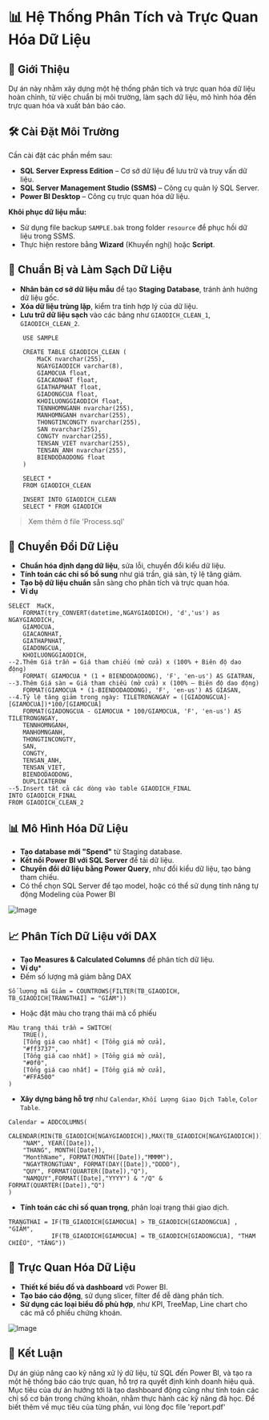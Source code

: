 # 📊 Hệ Thống Phân Tích và Trực Quan Hóa Dữ Liệu

## 🚀 Giới Thiệu

Dự án này nhằm xây dựng một hệ thống phân tích và trực quan hóa dữ liệu hoàn chỉnh, từ việc chuẩn bị môi trường, làm sạch dữ liệu, mô hình hóa đến trực quan hóa và xuất bản báo cáo.

## 🛠️ Cài Đặt Môi Trường

Cần cài đặt các phần mềm sau:
- **SQL Server Express Edition** – Cơ sở dữ liệu để lưu trữ và truy vấn dữ liệu.
- **SQL Server Management Studio (SSMS)** – Công cụ quản lý SQL Server.
- **Power BI Desktop** – Công cụ trực quan hóa dữ liệu.

**Khôi phục dữ liệu mẫu:**
- Sử dụng file backup `SAMPLE.bak` trong folder `resource` để phục hồi dữ liệu trong SSMS.
- Thực hiện restore bằng **Wizard** (Khuyến nghị) hoặc **Script**.

## 🧹 Chuẩn Bị và Làm Sạch Dữ Liệu

- **Nhân bản cơ sở dữ liệu mẫu** để tạo **Staging Database**, tránh ảnh hưởng dữ liệu gốc.
- **Xóa dữ liệu trùng lặp**, kiểm tra tính hợp lý của dữ liệu.
- **Lưu trữ dữ liệu sạch** vào các bảng như `GIAODICH_CLEAN_1`, `GIAODICH_CLEAN_2`.
```
	USE SAMPLE
	
	CREATE TABLE GIAODICH_CLEAN (
		MaCK nvarchar(255),
		NGAYGIAODICH varchar(8),
		GIAMOCUA float,
		GIACAONHAT float,
		GIATHAPNHAT float,
		GIADONGCUA float,
		KHOILUONGGIAODICH float,
		TENNHOMNGANH nvarchar(255),
		MANHOMNGANH nvarchar(255),
		THONGTINCONGTY nvarchar(255),
		SAN nvarchar(255),
		CONGTY nvarchar(255),
		TENSAN_VIET nvarchar(255),
		TENSAN_ANH nvarchar(255),
		BIENDODAODONG float
	)
	
	SELECT *
	FROM GIAODICH_CLEAN
	
	INSERT INTO GIAODICH_CLEAN
	SELECT * FROM GIAODICH
```
> Xem thêm ở file 'Process.sql'

## 🔄 Chuyển Đổi Dữ Liệu

- **Chuẩn hóa định dạng dữ liệu**, sửa lỗi, chuyển đổi kiểu dữ liệu.
- **Tính toán các chỉ số bổ sung** như giá trần, giá sàn, tỷ lệ tăng giảm.
- **Tạo bộ dữ liệu chuẩn** sẵn sàng cho phân tích và trực quan hóa.
- **Ví dụ**
```
SELECT	MaCK,
	FORMAT(try_CONVERT(datetime,NGAYGIAODICH), 'd','us') as NGAYGIAODICH,
	GIAMOCUA,
	GIACAONHAT,
	GIATHAPNHAT,
	GIADONGCUA,
	KHOILUONGGIAODICH,
--2.Thêm Giá trần = Giá tham chiếu (mở cửa) x (100% + Biên độ dao động)
	FORMAT( GIAMOCUA * (1 + BIENDODAODONG), 'F', 'en-us') AS GIATRAN,
--3.Thêm Giá sàn = Giá tham chiếu (mở cửa) x (100% – Biên độ dao động)
	FORMAT(GIAMOCUA * (1-BIENDODAODONG), 'F', 'en-us') AS GIASAN,
--4.Tỷ lệ tăng giảm trong ngày: TILETRONGNGAY = ([GIADONGCUA]-[GIAMOCUA])*100/[GIAMOCUA]
	FORMAT(GIADONGCUA - GIAMOCUA * 100/GIAMOCUA, 'F', 'en-us') AS TILETRONGNGAY,
	TENNHOMNGANH,
	MANHOMNGANH,
	THONGTINCONGTY,
	SAN,
	CONGTY,
	TENSAN_ANH,
	TENSAN_VIET,
	BIENDODAODONG,
	DUPLICATEROW
--5.Insert tất cả các dòng vào table GIAODICH_FINAL
INTO GIAODICH_FINAL
FROM GIAODICH_CLEAN_2
```


## 📊 Mô Hình Hóa Dữ Liệu

- **Tạo database mới "Spend"** từ Staging database.
- **Kết nối Power BI với SQL Server** để tải dữ liệu.
- **Chuyển đổi dữ liệu bằng Power Query**, như đổi kiểu dữ liệu, tạo bảng tham chiếu.
- Có thể chọn SQL Server để tạo model, hoặc có thể sử dụng tính năng tự động Modeling của Power BI

![Image](https://github.com/user-attachments/assets/1df4ffe5-0289-4d5e-af0c-474faf9fea46)

## 📈 Phân Tích Dữ Liệu với DAX

- **Tạo Measures & Calculated Columns** để phân tích dữ liệu.
- **Ví dụ***
- Đếm số lượng mã giảm bằng DAX
```
Số lượng mã Giảm = COUNTROWS(FILTER(TB_GIAODICH, TB_GIAODICH[TRANGTHAI] = "GIẢM"))
```
-  Hoặc đặt màu cho trạng thái mã cổ phiếu
```
Màu trạng thái trần = SWITCH(
    TRUE(),
    [Tổng giá cao nhất] < [Tổng giá mở cửa],
    "#ff3737",
    [Tổng giá cao nhất] > [Tổng giá mở cửa],
    "#0f0",
    [Tổng giá cao nhất] = [Tổng giá mở cửa],
    "#FFA500"
)
```
- **Xây dựng bảng hỗ trợ** như `Calendar`, `Khối Lượng Giao Dịch Table`, `Color Table`.
```
Calendar = ADDCOLUMNS(
    CALENDAR(MIN(TB_GIAODICH[NGAYGIAODICH]),MAX(TB_GIAODICH[NGAYGIAODICH])),
    "NAM", YEAR([Date]),
    "THANG", MONTH([Date]),
    "MonthName", FORMAT(MONTH([Date]),"MMMM"),
    "NGAYTRONGTUAN", FORMAT(DAY([Date]),"DDDD"),
    "QUY", FORMAT(QUARTER([Date]),"Q"),
    "NAMQUY",FORMAT([Date],"YYYY") & "/Q" & FORMAT(QUARTER([Date]),"Q")
)
```
- **Tính toán các chỉ số quan trọng**, phân loại trạng thái giao dịch.
```
TRANGTHAI = IF(TB_GIAODICH[GIAMOCUA] > TB_GIAODICH[GIADONGCUA] , "GIẢM",
            IF(TB_GIAODICH[GIAMOCUA] = TB_GIAODICH[GIADONGCUA], "THAM CHIẾU", "TĂNG"))
```


## 🎨 Trực Quan Hóa Dữ Liệu

- **Thiết kế biểu đồ và dashboard** với Power BI.
- **Tạo báo cáo động**, sử dụng slicer, filter để dễ dàng phân tích.
- **Sử dụng các loại biểu đồ phù hợp**, như KPI, TreeMap, Line chart cho các mã cổ phiếu chứng khoán.

![Image](https://github.com/user-attachments/assets/dbbd12da-8ab6-4cde-b251-ff5ca7a58645)

## 📌 Kết Luận

Dự án giúp nâng cao kỹ năng xử lý dữ liệu, từ SQL đến Power BI, và tạo ra một hệ thống báo cáo trực quan, hỗ trợ ra quyết định kinh doanh hiệu quả.
Mục tiêu của dự án hướng tới là tạo dashboard động cũng như tính toán các chỉ số cơ bản trong chứng khoán, nhằm thực hành các kỹ năng đã học.
Để biết thêm về mục tiêu của từng phần, vui lòng đọc file 'report.pdf'

